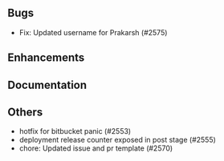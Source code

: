 ## Bugs
- Fix: Updated username for Prakarsh (#2575)
## Enhancements
## Documentation
## Others
- hotfix for bitbucket panic  (#2553)
- deployment release counter exposed in post stage (#2555)
- chore: Updated issue and pr template (#2570)
